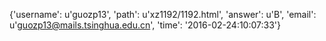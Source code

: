 {'username': u'guozp13', 'path': u'xz1192/1192.html', 'answer': u'B', 'email': u'guozp13@mails.tsinghua.edu.cn', 'time': '2016-02-24:10:07:33'}